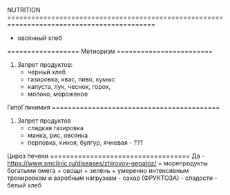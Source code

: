 NUTRITION ===========================================================================================

- овсянный хлеб





================== Метиоризм ========================
1. Запрет продуктов:
    - черный хлеб
    - газировка, квас, пиво, кумыс
    - капуста, лук, чеснок, горох, 
    - молоко, мороженое


ГипоГликимия ==========================================
1. Запрет продуктов
    - сладкая газировка
    - манка, рис, овсянка
    + перловка, киноя, булгур, ячневая - ???


Цироз печени ===================================
Да - https://www.smclinic.ru/diseases/zhirovoy-gepatoz/
    + морепродукты богатыми омега
    + овощи + зелень
    + умеренно интенсивным тренировкам и аэробным нагрузкам
    - сахар (ФРУКТОЗА)
    - сладости
    - белый хлеб


